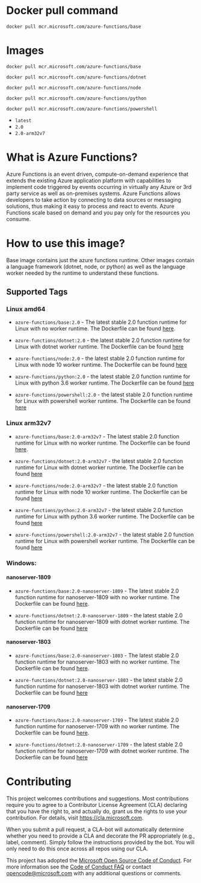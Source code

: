
# Docker pull command

`docker pull mcr.microsoft.com/azure-functions/base`

# Images

`docker pull mcr.microsoft.com/azure-functions/base`

`docker pull mcr.microsoft.com/azure-functions/dotnet`

`docker pull mcr.microsoft.com/azure-functions/node`

`docker pull mcr.microsoft.com/azure-functions/python`

`docker pull mcr.microsoft.com/azure-functions/powershell`

+ `latest`
+ `2.0`
+ `2.0-arm32v7`

# What is Azure Functions?
Azure Functions is an event driven, compute-on-demand experience that extends the existing Azure application platform with capabilities to implement code triggered by events occurring in virtually any Azure or 3rd party service as well as on-premises systems. Azure Functions allows developers to take action by connecting to data sources or messaging solutions, thus making it easy to process and react to events. Azure Functions scale based on demand and you pay only for the resources you consume.

# How to use this image?

Base image contains just the azure functions runtime. Other images contain a language framework (dotnet, node, or python) as well as the language worker needed by the runtime to understand these functions.

## Supported Tags

### Linux amd64

- `azure-functions/base:2.0` - The latest stable 2.0 function runtime for Linux with no worker runtime. The Dockerfile can be found [here](https://github.com/Azure/azure-functions-docker/blob/master/host/2.0/stretch/amd64/base.Dockerfile).

- `azure-functions/dotnet:2.0` - the latest stable 2.0 function runtime for Linux with dotnet worker runtime. The Dockerfile can be found [here](https://github.com/Azure/azure-functions-docker/blob/master/host/2.0/stretch/amd64/base.Dockerfile)

- `azure-functions/node:2.0` - the latest stable 2.0 function runtime for Linux with node 10 worker runtime. The Dockerfile can be found [here](https://github.com/Azure/azure-functions-docker/blob/master/host/2.0/stretch/amd64/node.Dockerfile)

- `azure-functions/python:2.0` - the latest stable 2.0 function runtime for Linux with python 3.6 worker runtime. The Dockerfile can be found [here](https://github.com/Azure/azure-functions-docker/blob/master/host/2.0/stretch/amd64/python.Dockerfile)


- `azure-functions/powershell:2.0` - the latest stable 2.0 function runtime for Linux with powershell worker runtime. The Dockerfile can be found [here](https://github.com/Azure/azure-functions-docker/blob/master/host/2.0/stretch/amd64/powershell.Dockerfile)

### Linux arm32v7

- `azure-functions/base:2.0-arm32v7` - The latest stable 2.0 function runtime for Linux with no worker runtime. The Dockerfile can be found [here](https://github.com/Azure/azure-functions-docker/blob/master/host/2.0/stretch/amd64/base.Dockerfile).

- `azure-functions/dotnet:2.0-arm32v7` - the latest stable 2.0 function runtime for Linux with dotnet worker runtime. The Dockerfile can be found [here](https://github.com/Azure/azure-functions-docker/blob/master/host/2.0/stretch/amd64/base.Dockerfile)

- `azure-functions/node:2.0-arm32v7` - the latest stable 2.0 function runtime for Linux with node 10 worker runtime. The Dockerfile can be found [here](https://github.com/Azure/azure-functions-docker/blob/master/host/2.0/stretch/amd64/node.Dockerfile)

- `azure-functions/python:2.0-arm32v7` - the latest stable 2.0 function runtime for Linux with python 3.6 worker runtime. The Dockerfile can be found [here](https://github.com/Azure/azure-functions-docker/blob/master/host/2.0/stretch/amd64/python.Dockerfile)


- `azure-functions/powershell:2.0-arm32v7` - the latest stable 2.0 function runtime for Linux with powershell worker runtime. The Dockerfile can be found [here](https://github.com/Azure/azure-functions-docker/blob/master/host/2.0/stretch/amd64/powershell.Dockerfile)

### Windows:

#### nanoserver-1809

- `azure-functions/base:2.0-nanoserver-1809` - The latest stable 2.0 function runtime for nanoserver-1809 with no worker runtime. The Dockerfile can be found [here](https://github.com/Azure/azure-functions-docker/blob/master/host/2.0/nanoserver-1809/Dockerfile).

- `azure-functions/dotnet:2.0-nanoserver-1809` - the latest stable 2.0 function runtime for nanoserver-1809 with dotnet worker runtime. The Dockerfile can be found [here](https://github.com/Azure/azure-functions-docker/blob/master/host/2.0/nanoserver-1809/Dockerfile)

#### nanoserver-1803

- `azure-functions/base:2.0-nanoserver-1803` - The latest stable 2.0 function runtime for nanoserver-1803 with no worker runtime. The Dockerfile can be found [here](https://github.com/Azure/azure-functions-docker/blob/master/host/2.0/nanoserver-1803/Dockerfile).

- `azure-functions/dotnet:2.0-nanoserver-1803` - the latest stable 2.0 function runtime for nanoserver-1803 with dotnet worker runtime. The Dockerfile can be found [here](https://github.com/Azure/azure-functions-docker/blob/master/host/2.0/nanoserver-1803/Dockerfile)

#### nanoserver-1709

- `azure-functions/base:2.0-nanoserver-1709` - The latest stable 2.0 function runtime for nanoserver-1709 with no worker runtime. The Dockerfile can be found [here](https://github.com/Azure/azure-functions-docker/blob/master/host/2.0/nanoserver-1709/Dockerfile).

- `azure-functions/dotnet:2.0-nanoserver-1709` - the latest stable 2.0 function runtime for nanoserver-1709 with dotnet worker runtime. The Dockerfile can be found [here](https://github.com/Azure/azure-functions-docker/blob/master/host/2.0/nanoserver-1709/Dockerfile)

# Contributing

This project welcomes contributions and suggestions.  Most contributions require you to agree to a
Contributor License Agreement (CLA) declaring that you have the right to, and actually do, grant us
the rights to use your contribution. For details, visit https://cla.microsoft.com.

When you submit a pull request, a CLA-bot will automatically determine whether you need to provide
a CLA and decorate the PR appropriately (e.g., label, comment). Simply follow the instructions
provided by the bot. You will only need to do this once across all repos using our CLA.

This project has adopted the [Microsoft Open Source Code of Conduct](https://opensource.microsoft.com/codeofconduct/).
For more information see the [Code of Conduct FAQ](https://opensource.microsoft.com/codeofconduct/faq/) or
contact [opencode@microsoft.com](mailto:opencode@microsoft.com) with any additional questions or comments.
